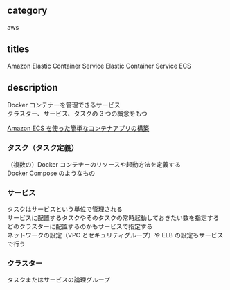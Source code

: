 ## category

aws

## titles

Amazon Elastic Container Service
Elastic Container Service
ECS

## description

Docker コンテナーを管理できるサービス  
クラスター、サービス、タスクの 3 つの概念をもつ

<a href="https://qiita.com/kurosame/items/fc2dabea69eee35473f8" target="_blank">Amazon ECS を使った簡単なコンテナアプリの構築</a>

### タスク（タスク定義）

（複数の）Docker コンテナーのリソースや起動方法を定義する  
Docker Compose のようなもの

### サービス

タスクはサービスという単位で管理される  
サービスに配置するタスクやそのタスクの常時起動しておきたい数を指定する  
どのクラスターに配置するのかもサービスで指定する  
ネットワークの設定（VPC とセキュリティグループ）や ELB の設定もサービスで行う

### クラスター

タスクまたはサービスの論理グループ
